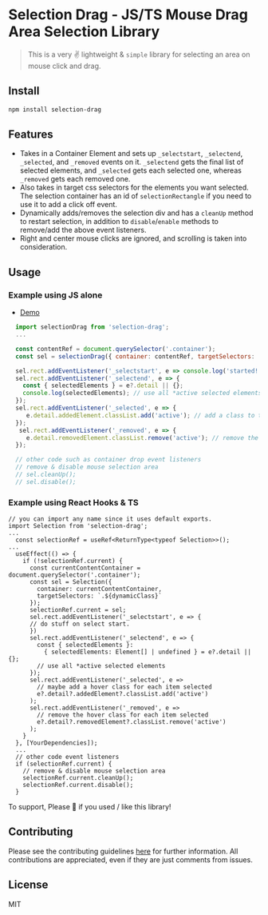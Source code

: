 # Selection Drag - JS/TS Mouse Drag Area Selection Library

> This is a very ✌ lightweight & `simple` library for selecting an area on mouse click and drag.

## Install

```bash
npm install selection-drag
```

## Features

- Takes in a Container Element and sets up `_selectstart`, `_selectend`, `_selected`, and `_removed` events on it. `_selectend` gets the final list of selected elements, and `_selected` gets each selected one, whereas `_removed` gets each removed one.
- Also takes in target css selectors for the elements you want selected. The selection container has an id of `selectionRectangle` if you need to use it to add a click off event.
- Dynamically adds/removes the selection div and has a `cleanUp` method to restart selection, in addition to `disable`/`enable` methods to remove/add the above event listeners.
- Right and center mouse clicks are ignored, and scrolling is taken into consideration.

## Usage

### Example using JS alone

- [Demo](https://codepen.io/tmoses/pen/VwWaRKL)

```js
  import selectionDrag from 'selection-drag';
  ...

  const contentRef = document.querySelector('.container');
  const sel = selectionDrag({ container: contentRef, targetSelectors: '.listitem'});

  sel.rect.addEventListener('_selectstart', e => console.log('started!'))
  sel.rect.addEventListener('_selectend', e => {
    const { selectedElements } = e?.detail || {};
    console.log(selectedElements); // use all *active selected elements
  });
  sel.rect.addEventListener('_selected', e => {
     e.detail.addedElement.classList.add('active'); // add a class to that element
  });
   sel.rect.addEventListener('_removed', e => {                                       
     e.detail.removedElement.classList.remove('active'); // remove the added class
  });

  // other code such as container drop event listeners
  // remove & disable mouse selection area
  // sel.cleanUp();
  // sel.disable();
```

### Example using React Hooks & TS

```TS
// you can import any name since it uses default exports.
import Selection from 'selection-drag';
...
  const selectionRef = useRef<ReturnType<typeof Selection>>();
...
  useEffect(() => {
    if (!selectionRef.current) {
      const currentContentContainer = document.querySelector('.container');
      const sel = Selection({
        container: currentContentContainer,
        targetSelectors: `.${dynamicClass}`
      });
      selectionRef.current = sel;
      sel.rect.addEventListener('_selectstart', e => {
      // do stuff on select start.
      })
      sel.rect.addEventListener('_selectend', e => {
        const { selectedElements }: 
          { selectedElements: Element[] | undefined } = e?.detail || {};
        // use all *active selected elements
      });
      sel.rect.addEventListener('_selected', e =>
        // maybe add a hover class for each item selected
        e?.detail?.addedElement?.classList.add('active')
      );
      sel.rect.addEventListener('_removed', e =>
        // remove the hover class for each item selected
        e?.detail?.removedElement?.classList.remove('active')
      );
    }
  }, [YourDependencies]);
  ...
  // other code event listeners
  if (selectionRef.current) {
    // remove & disable mouse selection area
    selectionRef.current.cleanUp();
    selectionRef.current.disable();
  }
```

To support, Please &#127775; if you used / like this library!

## Contributing

Please see the contributing guidelines [here](contributing.md) for further information. All contributions are appreciated, even if they are just comments from issues.

## License

MIT

